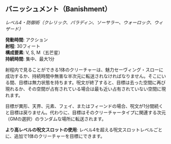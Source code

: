 ## バニッシュメント（Banishment）
*レベル4・防御術（クレリック、パラディン、ソーサラー、ウォーロック、ウィザード）*

**発動時間**: アクション  
**射程**: 30フィート  
**構成要素**: V, S, M（五芒星）  
**持続時間**: 集中、最大1分

射程内で見ることができる1体のクリーチャーは、魅力セーヴィング・スローに成功するか、持続時間中無害な半次元に転送されなければなりません。そこにいる間、目標は無力状態を持ちます。呪文が終了すると、目標は去った空間に再び現れるか、その空間が占有されている場合は最も近い占有されていない空間に現れます。

目標が異形、天界、元素、フェイ、またはフィーンドの場合、呪文が1分間続くと目標は戻りません。代わりに、目標はそのクリーチャータイプに関連する次元（GMの選択）のランダムな場所に転送されます。

**より高レベルの呪文スロットの使用**: レベル4を超える呪文スロットレベルごとに、追加で1体のクリーチャーを目標にできます。
